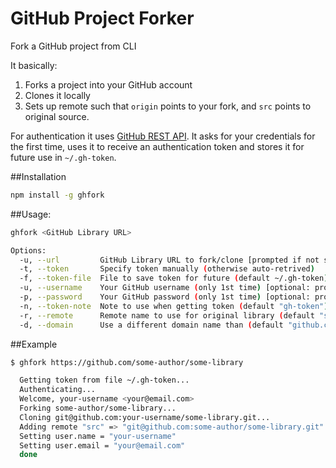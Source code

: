# GitHub Project Forker

Fork a GitHub project from CLI

It basically:

1. Forks a project into your GitHub account
2. Clones it locally
3. Sets up remote such that `origin` points to your fork, and `src` points to original source.

For authentication it uses [GitHub REST API][1]. It asks for your credentials for the first time, uses it to receive an authentication token and stores it for future use in `~/.gh-token`.

  [1]: https://developer.github.com/v3/repos/forks/#create-a-fork

##Installation

```sh
npm install -g ghfork
```

##Usage:

```sh
ghfork <GitHub Library URL>

Options:
  -u, --url         GitHub Library URL to fork/clone [prompted if not supplied]
  -t, --token       Specify token manually (otherwise auto-retrived)
  -f, --token-file  File to save token for future (default ~/.gh-token)
  -u, --username    Your GitHub username (only 1st time) [optional: prompted if necessary]
  -p, --password    Your GitHub password (only 1st time) [optional: prompted if necessary]
  -n, --token-note  Note to use when getting token (default "gh-token")
  -r, --remote      Remote name to use for original library (default "src")
  -d, --domain      Use a different domain name than (default "github.com"). In case you use 'acc1.github.com' in your SSH config
```

##Example

```sh
$ ghfork https://github.com/some-author/some-library

  Getting token from file ~/.gh-token...
  Authenticating...
  Welcome, your-username <your@email.com>
  Forking some-author/some-library...
  Cloning git@github.com:your-username/some-library.git...
  Adding remote "src" => "git@github.com:some-author/some-library.git"
  Setting user.name = "your-username"
  Setting user.email = "your@email.com"
  done
```

